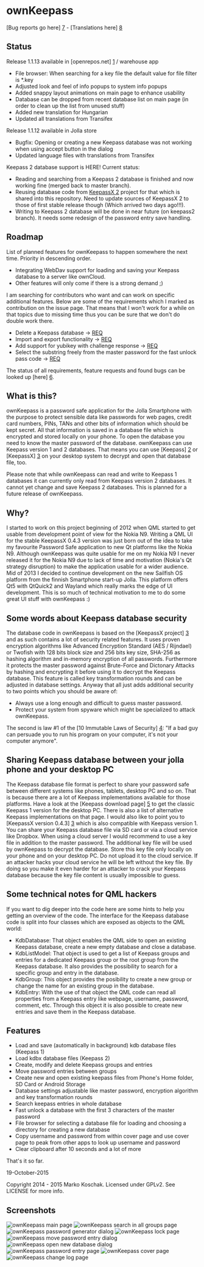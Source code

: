 ownKeepass
==========

[Bug reports go here] [7] - [Translations here] [8]

Status
------

Release 1.1.13 available in [openrepos.net] [1] / warehouse app
* File browser: When searching for a key file the default value for file filter is *.key
* Adjusted look and feel of info popups to system info popups
* Added snappy layout animations on main page to enhance usability
* Database can be dropped from recent database list on main page (in order to clean up the list from unused stuff)
* Added new translation for Hungarian
* Updated all translations from Transifex

Release 1.1.12 available in Jolla store
* Bugfix: Opening or creating a new Keepass database was not working when using accept button in the dialog
* Updated language files with translations from Transifex

Keepass 2 database support is HERE! Current status:
* Reading and searching from a Keepass 2 database is finished and now working fine (merged back to master branch).
* Reusing database code from [KeepassX 2][3] project for that which is shared into this repository. Need to update sources of KeepassX 2 to those of first stable release though (Which arrived two days ago!!!).
* Writing to Keepass 2 database will be done in near future (on keepass2 branch). It needs some redesign of the password entry save handling.

Roadmap
-------

List of planned features for ownKeepass to happen somewhere the next time. Priority
in descending order.

*   Integrating WebDav support for loading and saving your Keepass database to a server like ownCloud.
*   Other features will only come if there is a strong demand ;)

I am searching for contributors who want and can work on specific additional features. Below are some of the requirements which
I marked as contribution on the issue page. That means that I won't work for a while on that topics due to missing time thus you
can be sure that we don't do double work there.
*   Delete a Keepass database -> [REQ](https://github.com/jobe-m/ownkeepass/issues/64)
*   Import and export functionality -> [REQ](https://github.com/jobe-m/ownkeepass/issues/44)
*   Add support for yubikey with challenge response -> [REQ](https://github.com/jobe-m/ownkeepass/issues/95)
*   Select the substring freely from the master password for the fast unlock pass code -> [REQ](https://github.com/jobe-m/ownkeepass/issues/85)

The status of all requirements, feature requests and found bugs can be looked up [here] [6].

What is this?
-------------

ownKeepass is a password safe application for the Jolla Smartphone with the purpose to
protect sensible data like passwords for web pages, credit card numbers,
PINs, TANs and other bits of information which should be kept secret. All that information
is saved in a database file which is encrypted and stored locally on your phone. To open
the database you need to know the master password of the database. ownKeepass can use Keepass
version 1 and 2 databases. That means you can use [Keepass] [2] or [KeepassX] [3] on your desktop 
system to decrypt and open that database file, too.

Please note that while ownKeepass can read and write to Keepass 1 databases it can currently only
read from Keepass version 2 databases. It cannot yet change and save Keepass 2 databases.
This is planned for a future release of ownKeepass.

Why?
----

I started to work on this project beginning of 2012 when QML started to get usable from development point
of view for the Nokia N9. Writing a QML UI for the stable KeepassX 0.4.3 version was just born out of the
idea to take my favourite Password Safe application to new Qt platforms like the Nokia N9. Although
ownKeepass was quite usable for me on my Nokia N9 I never released it for the Nokia N9 due to lack of
time and motivation (Nokia's Qt strategy disruption) to make the application usable for a wider audience.
Mid of 2013 I decided to continue development on the new Sailfish OS platform from the finnish Smartphone
start-up Jolla. This platform offers Qt5 with QtQuick2 and Wayland which really marks the edge of UI
development. This is so much of technical motivation to me to do some great UI stuff with ownKeepass :)

Some words about Keepass database security
------------------------------------------

The database code in ownKeepass is based on the [KeepassX project] [3] and as such contains a lot of
security related features. It uses proven encryption algorithms like Advanced Encryption Standard
(AES / Rijndael) or Twofish with 128 bits block size and 256 bits key size, SHA-256 as hashing
algorithm and in-memory encryption of all passwords. Furthermore it protects the master
password against Brute-Force and Dictonary Attacks by hashing and encrypting it before
using it to decrypt the Keepass database. This feature is called key transformation rounds and can be
adjusted in database settings. Anyway that all just adds additional security to two points which
you should be aware of:

*   Always use a long enough and difficult to guess master password.
*   Protect your system from spyware which might be specialized to attack ownKeepass.

The second is law #1 of the [10 Immutable Laws of Security] [4]: "If a bad guy can persuade you to run
his program on your computer, it's not your computer anymore".

Sharing Keepass database between your jolla phone and your desktop PC
---------------------------------------------------------------------

The Keepass database file format is perfect to share your password safe between different
systems like phones, tablets, desktop PC and so on. That is because there are a lot of Keepass
implementations available for those platforms. Have a look at the [Keepass download page] [5] to get the classic Keepass 1
version for the desktop PC. There is also a list of alternative Keepass implementations on that page.
I would also like to point you to [KeepassX version 0.4.3] [3] which is also
compatible with Keepass version 1.
You can share your Keepass database file via SD card or via a cloud service like Dropbox.
When using a cloud server I would recommend to use a key file in addition to the master password.
The additional key file will be used by ownKeepass to decrypt the database. Store this key file
only locally on your phone and on your desktop PC. Do not upload it to the cloud service. If an attacker
hacks your cloud service he will be left without the key file. By doing so you make it even
harder for an attacker to crack your Keepass database because the key file content is usually
impossible to guess.

Some technical notes for QML hackers
------------------------------------

If you want to dig deeper into the code here are some hints to help you getting an overview of the code. The interface for
the Keepass database code is split into four classes which are exposed as objects to the QML world:

*   KdbDatabase:
    That object enables the QML side to open an existing Keepass database, create a new empty
    database and close a database.
*   KdbListModel:
    That object is used to get a list of Keepass groups and entries for a dedicated Keepass
    group or the root group from the Keepass database. It also provides the possibility to search
    for a specific group and entry in the database.
*   KdbGroup:
    This object provides the posibility to create a new group or change the name for an existing
    group in the database.
*   KdbEntry:
    With the use of that object the QML code can read all properties from a Keepass entry like
    webpage, username, password, comment, etc. Through this object it is also possible to create
    new entries and save them in the Keepass database.

Features
--------

*   Load and save (automatically in background) kdb database files (Keepass 1)
*   Load kdbx database files (Keepass 2)
*   Create, modify and delete Keepass groups and entries
*   Move password entries between groups
*   Create new and open existing keepass files from Phone's Home folder, SD Card or Android Storage
*   Database settings adjustable like master password, encryption algorithm and key transformation rounds
*   Search keepass entries in whole database
*   Fast unlock a database with the first 3 characters of the master password
*   File browser for selecting a database file for loading and choosing a directory for creating a new database
*   Copy username and password from within cover page and use cover page to peak from other apps to
    look up username and password
*   Clear clipboard after 10 seconds and a lot of more

That's it so far.

19-October-2015

Copyright 2014 - 2015 Marko Koschak. Licensed under GPLv2. See LICENSE for more info.

[1]: https://openrepos.net/content/jobe/ownkeepass                     "Beta and testing releases"
[2]: http://www.keepass.info/help/v1/setup.html                        "Official Keepass homepage for version 1"
[3]: http://www.keepassx.org                                           "KeepassX project homepage"
[4]: http://technet.microsoft.com/en-us/library/cc722487.aspx          "10 Immutable Laws of Security"
[5]: http://www.keepass.info/download.html                             "Download classic Keepass"
[6]: https://github.com/jobe-m/ownkeepass/milestones                   "Status of next major ownKeepass releases"
[7]: https://github.com/jobe-m/ownkeepass/issues
[8]: https://www.transifex.com/projects/p/jobe_m-ownKeepass/

Screenshots
-----------

![ownKeepass main page](http://www.tisno.de/images/stories/myworld/ownkeepass/ownkeepass_1.png)
![ownKeepass search in all groups page](http://www.tisno.de/images/stories/myworld/ownkeepass/ownkeepass_2.png)
![ownKeepass password generator dialog](http://www.tisno.de/images/stories/myworld/ownkeepass/ownkeepass_3.png)
![ownKeepass lock page](http://www.tisno.de/images/stories/myworld/ownkeepass/ownkeepass_4.png)
![ownKeepass move password entry dialog](http://www.tisno.de/images/stories/myworld/ownkeepass/ownkeepass_5.png)
![ownKeepass open new database dialog](http://www.tisno.de/images/stories/myworld/ownkeepass/ownkeepass_6.png)
![ownKeepass password entry page](http://www.tisno.de/images/stories/myworld/ownkeepass/ownkeepass_7.png)
![ownKeepass cover page](http://www.tisno.de/images/stories/myworld/ownkeepass/ownkeepass_8.png)
![ownKeepass change log page](http://www.tisno.de/images/stories/myworld/ownkeepass/ownkeepass_9.png)
